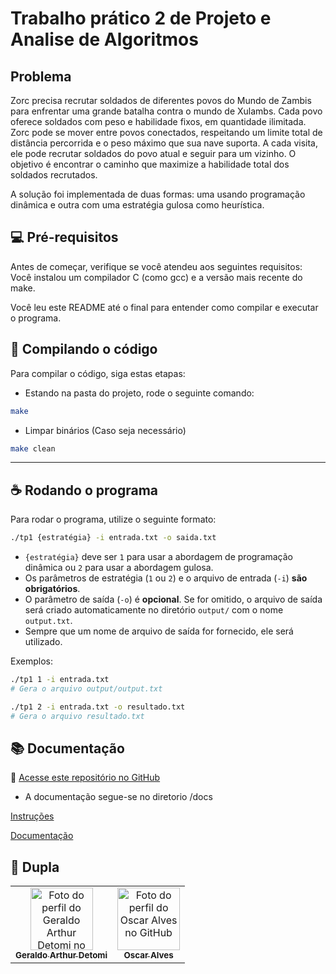 # Trabalho prático 2 de Projeto e Analise de Algoritmos

## Problema

Zorc precisa recrutar soldados de diferentes povos do Mundo de Zambis para enfrentar uma grande batalha contra o mundo de Xulambs. Cada povo oferece soldados com peso e habilidade fixos, em quantidade ilimitada. Zorc pode se mover entre povos conectados, respeitando um limite total de distância percorrida e o peso máximo que sua nave suporta. A cada visita, ele pode recrutar soldados do povo atual e seguir para um vizinho. O objetivo é encontrar o caminho que maximize a habilidade total dos soldados recrutados.

A solução foi implementada de duas formas: uma usando programação dinâmica e outra com uma estratégia gulosa como heurística.

## 💻 Pré-requisitos

Antes de começar, verifique se você atendeu aos seguintes requisitos:
Você instalou um compilador C (como gcc) e a versão mais recente do make.

Você leu este README até o final para entender como compilar e executar o programa.

## 🚀 Compilando o código

Para compilar o código, siga estas etapas:

- Estando na pasta do projeto, rode o seguinte comando:

```bash
make
```

- Limpar binários (Caso seja necessário)

```bash
make clean
```

---

## ☕ Rodando o programa

Para rodar o programa, utilize o seguinte formato:

```bash
./tp1 {estratégia} -i entrada.txt -o saida.txt
```

- `{estratégia}` deve ser `1` para usar a abordagem de programação dinâmica ou `2` para usar a abordagem gulosa.
- Os parâmetros de estratégia (`1` ou `2`) e o arquivo de entrada (`-i`) **são obrigatórios**.
- O parâmetro de saída (`-o`) é **opcional**. Se for omitido, o arquivo de saída será criado automaticamente no diretório `output/` com o nome `output.txt`.
- Sempre que um nome de arquivo de saída for fornecido, ele será utilizado.

Exemplos:

```bash
./tp1 1 -i entrada.txt
# Gera o arquivo output/output.txt

./tp1 2 -i entrada.txt -o resultado.txt
# Gera o arquivo resultado.txt
```

## 📚 Documentação

🔗 [Acesse este repositório no GitHub](https://github.com/ArthurDetomi/PAA_TP2_Zambis_VS_Xulambs)

- A documentação segue-se no diretorio /docs

[Instruções](/docs/tp2.pdf)

[Documentação](/docs/Documentação%20TP2%20-%20Oscar%20e%20%20Geraldo.pdf)

## 🤝 Dupla

<table>
  <tr>
    <td align="center">
      <a href="https://github.com/arthurdetomi" title="Perfil do GitHub de Geraldo Arthur">
        <img src="https://avatars.githubusercontent.com/u/99772832?v=4" width="100px;" alt="Foto do perfil do Geraldo Arthur Detomi no GitHub"/><br>
        <sub>
          <b>Geraldo Arthur Detomi</b>
        </sub>
      </a>
    </td>
    <td align="center">
      <a href="https://github.com/HomoGodzilla" title="Perfil do GitHub de Oscar Alves">
        <img src="https://avatars.githubusercontent.com/u/89045220?v=4" width="100px;" alt="Foto do perfil do Oscar Alves no GitHub"/><br>
        <sub>
          <b>Oscar Alves</b>
        </sub>
      </a>
    </td>
  </tr>
</table>
